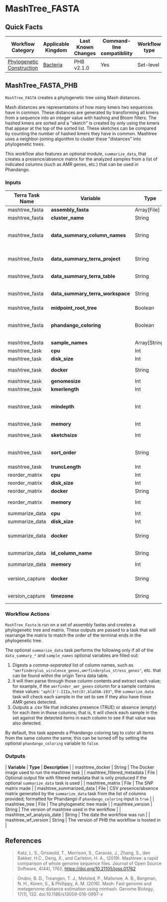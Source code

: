 # MashTree_FASTA

## Quick Facts

| **Workflow Category** | **Applicable Kingdom** | **Last Known Changes** | **Command-line compatibliity** | **Workflow type** |
|---|---|---|---|---|
| [Phylogenetic Construction](../../workflows_overview/workflows-type.md/#phylogenetic-construction) | [Bacteria](../../workflows_overview/workflows-kingdom.md/#bacteria) | PHB v2.1.0 | Yes | Set-level |

## MashTree_FASTA_PHB

`MashTree_FASTA` creates a phylogenetic tree using Mash distances.

Mash distances are representations of how many kmers two sequences have in common. These distances are generated by transforming all kmers from a sequence into an integer value with hashing and Bloom filters. The hashed kmers are sorted and a "sketch" is created by only using the kmers that appear at the top of the sorted list. These sketches can be compared by counting the number of hashed kmers they have in common. Mashtree uses a neighbor-joining algorithm to cluster these "distances" into phylogenetic trees.

This workflow also features an optional module, `summarize_data`, that creates a presence/absence matrix for the analyzed samples from a list of indicated columns (such as AMR genes, etc.) that can be used in Phandango.

### Inputs

| **Terra Task Name** | **Variable** | **Type** | **Description** | **Default attribute** | **Status** |
|---|---|---|---|---|---|
| mashtree_fasta | **assembly_fasta** | Array[File] | The set of assembly fastas | | Required |
| mashtree_fasta | **cluster_name** | String | Free text string used to label output files | | Required |
| mashtree_fasta | **data_summary_column_names** | String | A comma-separated list of the column names from the sample-level data table for generating a data summary (presence/absence .csv matrix); e.g., "amrfinderplus_amr_genes,amrfinderplus_virulence_genes" |  | Optional |
| mashtree_fasta | **data_summary_terra_project** | String | The billing project for your current workspace. This can be found after the "#workspaces/" section in the workspace’s URL |  | Optional |
| mashtree_fasta | **data_summary_terra_table** | String | The name of the sample-level Terra data table that will be used for generating a data summary |  | Optional |
| mashtree_fasta | **data_summary_terra_workspace** | String | The name of the Terra workspace you are in. This can be found at the top of the webpage, or in the URL after the billing project. |  | Optional |
| mashtree_fasta | **midpoint_root_tree** | Boolean | If true, midpoint root the final tree | FALSE | Optional |
| mashtree_fasta | **phandango_coloring** | Boolean | Boolean variable that tells the data summary task and the reorder matrix task to include a suffix that enables consistent coloring on Phandango; by default, this suffix is not added. To add this suffix set this variable to true. | FALSE | Optional |
| mashtree_fasta | **sample_names** | Array[String] | The list of samples | | Optional |
| mashtree_task | **cpu** | Int | Number of CPUs to use | 16 | Optional |
| mashtree_task | **disk_size** | Int | Disk size in GB | 100 | Optional |
| mashtree_task | **docker** | String | Docker image to use | "us-docker.pkg.dev/general-theiagen/staphb/mashtree:1.2.0" | Optional |
| mashtree_task | **genomesize** | Int | Genome size of the input samples | 5000000 | Ooptional |
| mashtree_task | **kmerlength** | Int | Hashes will be based on strings of this many nucleotides | 21 | Optional |
| mashtree_task | **mindepth** | Int | If set to zero, mashtree will run in "accurate" mode as it will chose a mindepth by itself in a slower method; this value otherwise indicates the minimum number of times a kmer must appear in order to be included | 5 | Optional |
| mashtree_task | **memory** | Int | Memory in GB | 64 | Optional |
| mashtree_task | **sketchsize** | Int | Each sketch will have at most this many non-redundant min-hashes | 10000 | Optional |
| mashtree_task | **sort_order** | String | For neighbor-joining, the sort order can make a difference. Options include: "ABC" (alphabetical), "random", "input-order" | "ABC" | Optional |
| mashtree_task | **truncLength** | Int | How many characters to keep in a filename | 250 | Optional |
| reorder_matrix | **cpu** | Int | Amount of CPUs to allocate to this task | 100 | Optional |
| reorder_matrix | **disk_size** | Int | Amount of storage (in GB) to allocate to this task | 2 | Optional |
| reorder_matrix | **docker** | String | Docker image to use | 100 | Optional |
| reorder_matrix | **memory** | Int | Amount of memory/RAM (in GB) to allocate to this task | us-docker.pkg.dev/general-theiagen/staphb/mykrobe:0.12.1 | Optional |
| summarize_data | **cpu** | Int | Amount of CPUs to allocate to this task | 8 | Optional |
| summarize_data | **disk_size** | Int | Amount of storage (in GB) to allocate to this task | 100 | Optional |
| summarize_data | **docker** | String | Docker image to use | us-docker.pkg.dev/general-theiagen/theiagen/terra-tools:2023-03-16 | Optional |
| summarize_data | **id_column_name** | String | If the sample IDs are in a different column to samplenames, it can be passed here and it will be used instead. |  | Optional |
| summarize_data | **memory** | Int | Amount of memory/RAM (in GB) to allocate to this task | 8 | Optional |
| version_capture | **docker** | String | The Docker image used to run the version_capture task | "us-docker.pkg.dev/general-theiagen/theiagen/alpine-plus-bash:3.20.0" | Optional |
| version_capture | **timezone** | String | Set the time zone to get an accurate date of analysis (uses UTC by default) |  | Optional |

### Workflow Actions

`MashTree_Fasta` is run on a set of assembly fastas and creates a phylogenetic tree and matrix. These outputs are passed to a task that will rearrange the matrix to match the order of the terminal ends in the phylogenetic tree.

The optional `summarize_data` task performs the following only if all of the `data_summary_*` and `sample_names` optional variables are filled out:

1. Digests a _comma-separated_  list of column names, such as `"amrfinderplus_virulence_genes,amrfinderplus_stress_genes"`, etc. that can be found within the origin Terra data table.
2. It will then parse through those column contents and extract each value; for example, if the `amrfinder_amr_genes` column for a sample contains these values: `"aph(3')-IIIa,tet(O),blaOXA-193"`, the `summarize_data` task will check each sample in the set to see if they also have those AMR genes detected.
3. Outputs a .csv file that indicates presence (TRUE) or absence (empty) for each item in those columns; that is, it will check each sample in the set against the detected items in each column to see if that value was also detected.

By default, this task appends a Phandango coloring tag to color all items from the same column the same; this can be turned off by setting the optional `phandango_coloring` variable to `false`.

### Outputs

| **Variable** | **Type** | **Description** |
| mashtree_docker | String | The Docker image used to run the mashtree task |
| mashtree_filtered_metadata | File | Optional output file with filtered metadata that is only produced if the optional `summarize_data` task is used |
| mashtree_matrix | File | The SNP matrix made |
| mashtree_summarized_data | File | CSV presence/absence matrix generated by the `summarize_data` task from the list of columns provided; formatted for Phandango if `phandango_coloring` input is `true` |
| mashtree_tree | File | The phylogenetic tree made |
| mashtree_version | String | The version of mashtree used in the workflow |
| mashtree_wf_analysis_date | String | The date the workflow was run |
| mashtree_wf_version | String | The version of PHB the workflow is hosted in |

## References

> Katz, L. S., Griswold, T., Morrison, S., Caravas, J., Zhang, S., den Bakker, H.C., Deng, X., and Carleton, H. A., (2019). Mashtree: a rapid comparison of whole genome sequence files. Journal of Open Source Software, 4(44), 1762, <https://doi.org/10.21105/joss.01762>
<!-- -->
>Ondov, B. D., Treangen, T. J., Melsted, P., Mallonee, A. B., Bergman, N. H., Koren, S., & Phillippy, A. M. (2016). Mash: Fast genome and metagenome distance estimation using minhash. Genome Biology, 17(1), 132. doi:10.1186/s13059-016-0997-x
